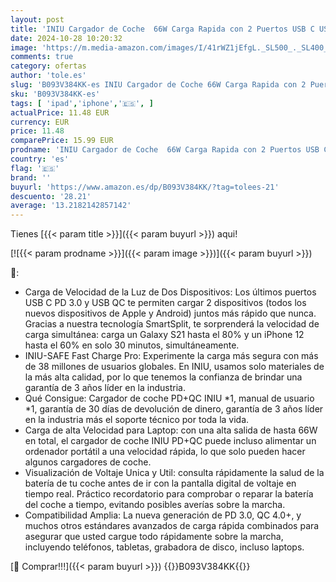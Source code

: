 ```yaml
---
layout: post
title: 'INIU Cargador de Coche  66W Carga Rapida con 2 Puertos USB C USB A PD & QC Cargador de Automóvil Rápido para iPhone 15 14 13 12 11 Pro MAX Mini Samsung S22 S21 Note Pixel iPad AirPods MacBook'
date: 2024-10-28 10:20:32
image: 'https://m.media-amazon.com/images/I/41rWZ1jEfgL._SL500_._SL400_.jpg'
comments: true
category: ofertas
author: 'tole.es'
slug: 'B093V384KK-es INIU Cargador de Coche 66W Carga Rapida con 2 Puertos USB...'
sku: 'B093V384KK-es'
tags: [ 'ipad','iphone','🇪🇸', ]
actualPrice: 11.48 EUR
currency: EUR
price: 11.48
comparePrice: 15.99 EUR
prodname: 'INIU Cargador de Coche  66W Carga Rapida con 2 Puertos USB C USB A PD & QC Cargador de Automóvil Rápido para iPhone 15 14 13 12 11 Pro MAX Mini Samsung S22 S21 Note Pixel iPad AirPods MacBook'
country: 'es'
flag: '🇪🇸'
brand: ''
buyurl: 'https://www.amazon.es/dp/B093V384KK/?tag=tolees-21'
descuento: '28.21'
average: '13.2182142857142'
---
```


Tienes [{{< param title >}}]({{< param buyurl >}}) aqui!

[![{{< param prodname >}}]({{< param image >}})]({{< param buyurl >}})

🔎:

- Carga de Velocidad de la Luz de Dos Dispositivos: Los últimos puertos USB C PD 3.0 y USB QC te permiten cargar 2 dispositivos (todos los nuevos dispositivos de Apple y Android) juntos más rápido que nunca. Gracias a nuestra tecnología SmartSplit, te sorprenderá la velocidad de carga simultánea: carga un Galaxy S21 hasta el 80% y un iPhone 12 hasta el 60% en solo 30 minutos, simultáneamente.
- INIU-SAFE Fast Charge Pro: Experimente la carga más segura con más de 38 millones de usuarios globales. En INIU, usamos solo materiales de la más alta calidad, por lo que tenemos la confianza de brindar una garantía de 3 años líder en la industria.
- Qué Consigue: Cargador de coche PD+QC INIU *1, manual de usuario *1, garantía de 30 días de devolución de dinero, garantía de 3 años líder en la industria más el soporte técnico por toda la vida.
- Carga de alta Velocidad para Laptop: con una alta salida de hasta 66W en total, el cargador de coche INIU PD+QC puede incluso alimentar un ordenador portátil a una velocidad rápida, lo que solo pueden hacer algunos cargadores de coche.
- Visualización de Voltaje Unica y Util: consulta rápidamente la salud de la batería de tu coche antes de ir con la pantalla digital de voltaje en tiempo real. Práctico recordatorio para comprobar o reparar la batería del coche a tiempo, evitando posibles averías sobre la marcha.
- Compatibilidad Amplia: La nueva generación de PD 3.0, QC 4.0+, y muchos otros estándares avanzados de carga rápida combinados para asegurar que usted cargue todo rápidamente sobre la marcha, incluyendo teléfonos, tabletas, grabadora de disco, incluso laptops.

[🛒 Comprar!!!]({{< param buyurl >}})
{{<world>}}B093V384KK{{</world>}}
